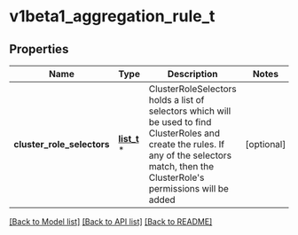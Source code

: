 # v1beta1_aggregation_rule_t

## Properties
Name | Type | Description | Notes
------------ | ------------- | ------------- | -------------
**cluster_role_selectors** | [**list_t**](v1_label_selector.md) \* | ClusterRoleSelectors holds a list of selectors which will be used to find ClusterRoles and create the rules. If any of the selectors match, then the ClusterRole&#39;s permissions will be added | [optional] 

[[Back to Model list]](../README.md#documentation-for-models) [[Back to API list]](../README.md#documentation-for-api-endpoints) [[Back to README]](../README.md)


